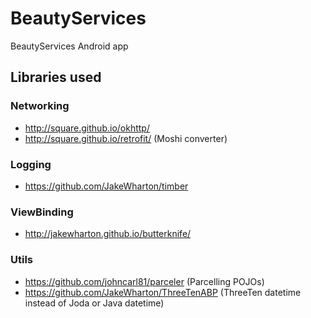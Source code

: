 # BeautyServices 
BeautyServices Android app

## Libraries used

### Networking
- http://square.github.io/okhttp/
- http://square.github.io/retrofit/ (Moshi converter)

### Logging
 - https://github.com/JakeWharton/timber

 ### ViewBinding
 - http://jakewharton.github.io/butterknife/

 ### Utils
 - https://github.com/johncarl81/parceler (Parcelling POJOs)
 - https://github.com/JakeWharton/ThreeTenABP (ThreeTen datetime instead of Joda or Java datetime)
